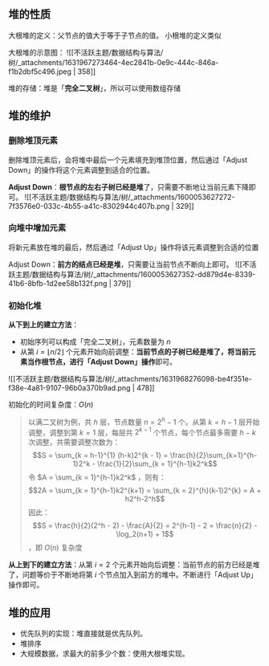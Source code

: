 
## 堆的性质
大根堆的定义：父节点的值大于等于子节点的值。
小根堆的定义类似

大根堆的示意图：
![[不活跃主题/数据结构与算法/树/_attachments/1631967273464-4ec2841b-0e9c-444c-846a-f1b2dbf5c496.jpeg | 358]]

堆的存储：堆是「**完全二叉树**」，所以可以使用数组存储


## 堆的维护

### 删除堆顶元素
删除堆顶元素后，会将堆中最后一个元素填充到堆顶位置，然后通过「Adjust Down」的操作将这个元素调整到适合的位置。

**Adjust Down**：**根节点的左右子树已经是堆**了，只需要不断地让当前元素下降即可。
  ![[不活跃主题/数据结构与算法/树/_attachments/1600053627272-7f3576e0-033c-4b55-a41c-8302944c407b.png | 329]]


### 向堆中增加元素
将新元素放在堆的最后，然后通过「Adjust Up」操作将该元素调整到合适的位置

Adjust Down：**前方的结点已经是堆**，只需要让当前节点不断向上即可。
  ![[不活跃主题/数据结构与算法/树/_attachments/1600053627352-dd879d4e-8339-41b6-8bfb-1d2ee58b132f.png | 379]]


### 初始化堆
**从下到上的建立方法**：

- 初始序列可以构成「完全二叉树」，元素数量为 $n$ 
- 从第 $i = \lfloor n/2 \rfloor$  个元素开始向前调整：**当前节点的子树已经是堆了，将当前元素当作根节点，进行「Adjust Down」操作**即可。

![[不活跃主题/数据结构与算法/树/_attachments/1631968276098-be4f351e-f38e-4a81-9107-96b0a370b9ad.png | 478]]

初始化的时间复杂度：$O(n)$ 
> 以满二叉树为例，共 $h$  层，节点数量 $n = 2^h - 1$  个。从第 $k = h - 1$  层开始调整，调整到第 $k = 1$  层，每层共 $2^{k - 1}$  个节点，每个节点最多需要 $h - k$  次调整，共需要调整次数为：
> $$S = \sum_{k = h-1}^{1} (h-k)2^{k - 1} = \frac{h}{2}\sum_{k=1}^{h-1}2^k - \frac{1}{2}\sum_{k = 1}^{h-1}k2^k$$
> 令 $A = \sum_{k = 1}^{h-1}k2^k$ ，则有：$$2A = \sum_{k = 1}^{h-1}k2^{k+1}
= \sum_{k = 2}^{h}(k-1)2^{k} = A + h2^h-2^h$$
> 因此：$$S = \frac{h}{2}(2^h - 2) - \frac{A}{2}
  = 2^{h-1} - 2
  = \frac{n}{2} - \log_2(n+1) + 1$$，即 $O(n)$  复杂度


**从上到下的建立方法**：从第 $i = 2$  个元素开始向后调整：当前节点的前方已经是堆了，问题等价于不断地将第 $i$  个节点加入到前方的堆中。不断进行「Adjust Up」操作即可。



## 堆的应用

- 优先队列的实现：堆直接就是优先队列。
- 堆排序
- 大规模数据，求最大的前多少个数：使用大根堆实现。
